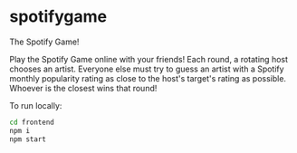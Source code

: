 # spotifygame
The Spotify Game!

Play the Spotify Game online with your friends! Each round, a rotating host chooses an artist. Everyone else must try to guess an artist with a Spotify monthly popularity rating as close to the host's target's rating as possible. Whoever is the closest wins that round!

To run locally:

```sh
cd frontend
npm i
npm start
```